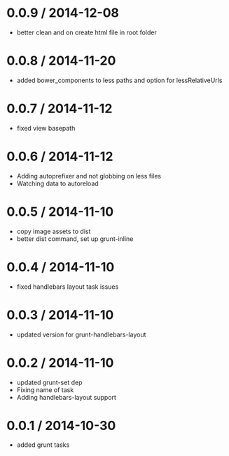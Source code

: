 
0.0.9 / 2014-12-08 
==================

  * better clean and on create html file in root folder

0.0.8 / 2014-11-20 
==================

  * added bower_components to less paths and option for lessRelativeUrls

0.0.7 / 2014-11-12 
==================

  * fixed view basepath

0.0.6 / 2014-11-12 
==================

  * Adding autoprefixer and not globbing on less files
  * Watching data to autoreload

0.0.5 / 2014-11-10 
==================

  * copy image assets to dist
  * better dist command, set up grunt-inline

0.0.4 / 2014-11-10 
==================

  * fixed handlebars layout task issues

0.0.3 / 2014-11-10 
==================

  * updated version for grunt-handlebars-layout

0.0.2 / 2014-11-10 
==================

  * updated grunt-set dep
  * Fixing name of task
  * Adding handlebars-layout support

0.0.1 / 2014-10-30 
==================

  * added grunt tasks
